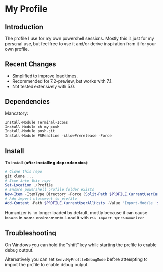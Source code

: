 # My Profile

## Introduction

The profile I use for my own powershell sessions. Mostly this is just for my
personal use, but feel free to use it and/or derive inspiration from it for
your own profile.

## Recent Changes

* Simplified to improve load times.
* Recommended for 7.2-preview, but works with 7.1.
* Not tested extensively with 5.0.

## Dependencies

Mandatory:

```powershell
Install-Module Terminal-Icons
Install-Module oh-my-posh
Install-Module posh-git
Install-Module PSReadline -AllowPrerelease -Force
```

## Install

To install (__after installing dependencies__):

```powershell
# Clone this repo
git clone ...
# Step into this repo
Set-Location ./Profile
# Ensure powershell profile folder exists
New-Item -ItemType Directory -Force (Split-Path $PROFILE.CurrentUserCurrentHost -Parent)
# Add import statement to profile
Add-Content -Path $PROFILE.CurrentUserAllHosts -Value "Import-Module '$PWD/MyProfile.psm1'"
```

Humanizer is no longer loaded by default, mostly because it can cause issues in
some environments. Load it with `PS> Import-MyProHumanizer`

## Troubleshooting

On Windows you can hold the "shift" key while starting the profile to enable
debug output.

Alternatively you can set `$env:MyProfileDebugMode` before attempting to import
the profile to enable debug output.

